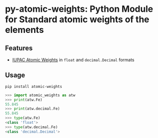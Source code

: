 # py-atomic-weights: Python Module for Standard atomic weights of the elements

## Features
* [IUPAC Atomic Weights](https://iupac.qmul.ac.uk/AtWt/) in `float` and `decimal.Decimal` formats

## Usage

```
pip install atomic-weights
```

```py
>>> import atomic_weights as atw
>>> print(atw.Fe)
55.845
>>> print(atw.decimal.Fe)
55.845
>>> type(atw.Fe)
<class 'float'>
>>> type(atw.decimal.Fe)
<class 'decimal.Decimal'>
```
